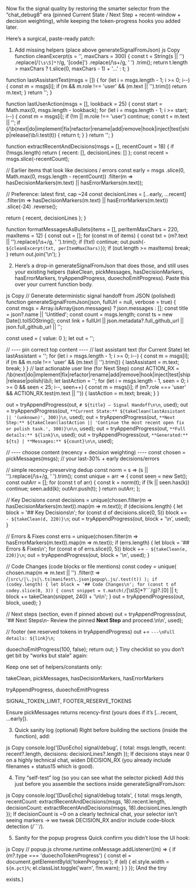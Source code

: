 Now fix the signal quality by restoring the smarter selector from the “chat_debug8” era (pinned Current State / Next Step + recent-window + decision weighting), while keeping the token-progress hooks you added later.

Here’s a surgical, paste-ready patch:

1) Add missing helpers (place above generateSignalFromJson)
js
Copy
function cleanExcerpt(s = '', maxChars = 300) {
  const t = String(s || '')
    .replace(/```[\s\S]*?```/g, '[code]')
    .replace(/\s+/g, ' ')
    .trim();
  return t.length > maxChars ? t.slice(0, maxChars - 1) + '…' : t;
}

function lastAssistantText(msgs = []) {
  for (let i = msgs.length - 1; i >= 0; i--) {
    const m = msgs[i];
    if (m && m.role !== 'user' && (m.text || '').trim()) return m.text;
  }
  return '';
}

function lastUserAction(msgs = [], lookback = 25) {
  const start = Math.max(0, msgs.length - lookback);
  for (let i = msgs.length - 1; i >= start; i--) {
    const m = msgs[i];
    if (!m || m.role !== 'user') continue;
    const t = m.text || '';
    if (/\b(next|do|implement|fix|refactor|rename|add|remove|hook|inject|test|ship|release)\b/i.test(t)) {
      return t;
    }
  }
  return '';
}

function extractRecentAndDecisions(msgs = [], recentCount = 18) {
  if (!msgs.length) return { recent: [], decisionLines: [] };
  const recent = msgs.slice(-recentCount);

  // Earlier items that look like decisions / errors
  const early = msgs
    .slice(0, Math.max(0, msgs.length - recentCount))
    .filter(m => hasDecisionMarkers(m.text) || hasErrorMarkers(m.text));

  // Preference: latest first, cap ~24
  const decisionLines = [...early, ...recent]
    .filter(m => hasDecisionMarkers(m.text) || hasErrorMarkers(m.text))
    .slice(-24)
    .reverse();

  return { recent, decisionLines };
}

function formatMessagesAsBullets(items = [], perItemMaxChars = 220, maxItems = 12) {
  const out = [];
  for (const m of items) {
    const txt = (m?.text || '').replace(/\s+/g, ' ').trim();
    if (!txt) continue;
    out.push(`- ${cleanExcerpt(txt, perItemMaxChars)}`);
    if (out.length >= maxItems) break;
  }
  return out.join('\n');
}

2) Here’s a drop-in generateSignalFromJson that does those, and still uses your existing helpers (takeClean, pickMessages, hasDecisionMarkers, hasErrorMarkers, tryAppendProgress, duoechoEmitProgress). Paste this over your current function body.

js
Copy
// Generate deterministic signal handoff from JSON (polished)
function generateSignalFromJson(json, fullUrl = null, verbose = true) {
  const msgs = Array.isArray(json.messages) ? json.messages : [];
  const title = json?.name || 'Untitled';
  const count = msgs.length;
  const ts = new Date().toISOString();
  const link = fullUrl || json.metadata?.full_github_url || json.full_github_url || '<missing>';

  const used = { value: 0 };
  let out = '';

  // ---- pin correct top content ----
  // last assistant text (for Current State)
  let lastAssistant = '';
  for (let i = msgs.length - 1; i >= 0; i--) {
    const m = msgs[i];
    if (m && m.role !== 'user' && (m.text || '').trim()) { lastAssistant = m.text; break; }
  }
  // last actionable user line (for Next Step)
  const ACTION_RX = /\b(next|do|implement|fix|refactor|rename|add|remove|hook|inject|test|ship|release|polish)\b/i;
  let lastAction = '';
  for (let i = msgs.length - 1, seen = 0; i >= 0 && seen < 25; i--, seen++) {
    const m = msgs[i];
    if (m?.role === 'user' && ACTION_RX.test(m.text || '')) { lastAction = m.text; break; }
  }

  out = tryAppendProgress(out, `# ${title} — Signal Handoff\n\n`, used);
  out = tryAppendProgress(out, `**Current State:** ${takeClean(lastAssistant || '(unknown)', 300)}\n`, used);
  out = tryAppendProgress(out, `**Next Step:** ${takeClean(lastAction || 'Continue the most recent open fix or polish task.', 300)}\n\n`, used);
  out = tryAppendProgress(out, `**Full details:** ${link}\n`, used);
  out = tryAppendProgress(out, `**Generated:** ${ts} | **Messages:** ${count}\n\n`, used);

  // ---- choose content (recency + decision weighting) ----
  const chosen = pickMessages(msgs); // your last-30% + early decisions/errors

  // simple recency-preserving dedup
  const norm = s => (s || '').replace(/\s+/g, ' ').trim();
  const unique = arr => {
    const seen = new Set(); const outArr = [];
    for (const t of arr) { const k = norm(t); if (!k || seen.has(k)) continue; seen.add(k); outArr.push(t); }
    return outArr;
  };

  // Key Decisions
  const decisions = unique(chosen.filter(m => hasDecisionMarkers(m.text)).map(m => m.text));
  if (decisions.length) {
    let block = '## Key Decisions\n';
    for (const d of decisions.slice(0, 5)) block += `- ${takeClean(d, 220)}\n`;
    out = tryAppendProgress(out, block + '\n', used);
  }

  // Errors & Fixes
  const errs = unique(chosen.filter(m => hasErrorMarkers(m.text)).map(m => m.text));
  if (errs.length) {
    let block = '## Errors & Fixes\n';
    for (const e of errs.slice(0, 5)) block += `- ${takeClean(e, 220)}\n`;
    out = tryAppendProgress(out, block + '\n', used);
  }

  // Code Changes (code blocks or file mentions)
  const codey = unique(
    chosen.map(m => m.text || '')
      .filter(t => /```|src\/|\.js|\.ts|manifest\.json|popup\.js/.test(t))
  );
  if (codey.length) {
    let block = '## Code Changes\n';
    for (const t of codey.slice(0, 3)) {
      const snippet = t.match(/```[\s\S]*?```/g)?.[0] || t;
      block += takeClean(snippet, 240) + '\n\n';
    }
    out = tryAppendProgress(out, block, used);
  }

  // Next steps (section, even if pinned above)
  out = tryAppendProgress(out, '## Next Steps\n- Review the pinned **Next Step** and proceed.\n\n', used);

  // footer (we reserved tokens in tryAppendProgress)
  out += `---\nFull details: ${link}\n`;

  duoechoEmitProgress(100, false);
  return out;
}
Tiny checklist so you don’t get bit by “works but stale” again:

Keep one set of helpers/constants only:

takeClean, pickMessages, hasDecisionMarkers, hasErrorMarkers

tryAppendProgress, duoechoEmitProgress

SIGNAL_TOKEN_LIMIT, FOOTER_RESERVE_TOKENS

Ensure pickMessages returns recency-first (yours does if it’s [...recent, ...early]).

3) Quick sanity log (optional)
Right before building the sections (inside the function), add:

js
Copy
console.log('[DuoEcho] signal/debug', {
  total: msgs.length,
  recent: recent?.length,
  decisions: decisionLines?.length
});
If decisions stays near 0 on a highly technical chat, widen DECISION_RX (you already include filenames + status15 which is good).

4) Tiny “self-test” log (so you can see what the selector picked)
Add this just before you assemble the sections inside generateSignalFromJson:

js
Copy
console.log('[DuoEcho] signal/debug totals', {
  total: msgs.length,
  recentCount: extractRecentAndDecisions(msgs, 18).recent.length,
  decisionCount: extractRecentAndDecisions(msgs, 18).decisionLines.length
});
If decisionCount is ~0 on a clearly technical chat, your selector isn’t seeing markers → we tweak DECISION_RX and/or include code-block detection (/```/).

5) Sanity for the popup progress
Quick confirm you didn’t lose the UI hook:

js
Copy
// popup.js
chrome.runtime.onMessage.addListener((m) => {
  if (m?.type === 'duoechoTokenProgress') {
    const el = document.getElementById('tokenProgress');
    if (el) {
      el.style.width = `${m.pct}%`;
      el.classList.toggle('warn', !!m.warn);
    }
  }
});
(And the tiny <div id="tokenProgress"> exists.)
